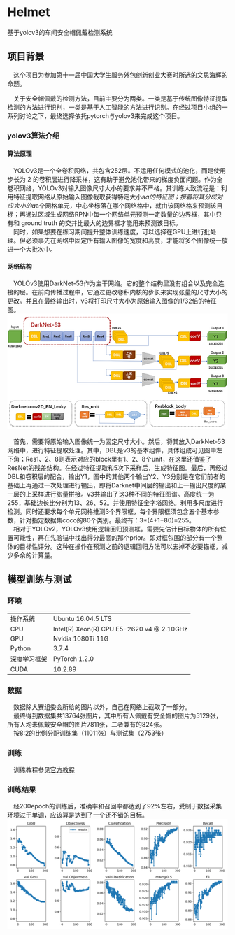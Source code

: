 # Helmet
 基于yolov3的车间安全帽佩戴检测系统

## 项目背景

&ensp;&ensp;这个项目为参加第十一届中国大学生服务外包创新创业大赛时所选的文思海辉的命题。  

&ensp;&ensp;关于安全帽佩戴的检测方法，目前主要分为两类。一类是基于传统图像特征提取检测的方法进行识别，一类是基于人工智能的方法进行识别。在经过项目小组的一系列讨论之下，最终选择依托pytorch与yolov3来完成这个项目。  

### yolov3算法介绍

#### 算法原理

&ensp;&ensp;YOLOv3是一个全卷积网络，共包含252层。不运用任何模式的池化，而是使用步长为 2 的卷积层进行降采样，这有助于避免池化带来的梯度负面问题。作为全卷积网络，YOLOv3对输入图像尺寸大小的要求并不严格。其训练大致流程是：利用特征提取网络从原始输入图像截取获得特定大小a*a的特征图；接着将其分成对应大小的a*a个网格单元，中心坐标落在哪个网络格中，就由该网络格来预测该目标；再通过区域生成网络RPN中每一个网络单元预测一定数量的边界框，其中只有和 ground truth 的交并比最大的边界框才能用来预测该目标。  
&ensp;&ensp;同时，如果想要在练习期间提升整体训练速度，可以选择在GPU上进行批处理。但必须事先在网络中固定所有输入图像的宽度和高度，才能将多个图像统一放进一个大批次中。

#### 网络结构 
&ensp;&ensp;YOLOv3使用DarkNet-53作为主干网络。它的整个结构里没有组合以及完全连接的层。在前向传播过程中，它通过更改卷积内核的步长来实现张量的尺寸大小的更改。并且在最终输出时，v3将打印尺寸大小为原始输入图像的1/32倍的特征图。  
![Yolov3网络结构](https://github.com/Rocky-17/Blog_illustration/blob/master/Helmet/YOLOv3_Structure.png?raw=true)  

&ensp;&ensp;首先，需要将原始输入图像统一为固定尺寸大小。然后，将其放入DarkNet-53网络中，进行特征提取处理。其中，DBL是v3的基本组件，具体组成可见图中左下角；Res1、2、8则表示对应的block里有1、2、8个unit，在这里还借鉴了ResNet的残差结构。在经过特征提取和5次下采样后，生成特征图。最后，再经过DBL和卷积层的配合，输出Y1，图中的其他两个输出Y2、Y3分别是在它们前者的基础上再通过一次处理进行输出，即将Darknet中间层的输出和上一输出尺度的某一层的上采样进行张量拼接。v3共输出了这3种不同的特征图谱。高度统一为255，基础边长比分别为13、26、52。并使用特征金字塔网络。利用多尺度进行检测。同时还要求每个单元网格推测3个界限框，每个界限框须包含五个基本参数，针对指定数据集coco的80个类别。最终有：3*(4+1+80)=255。  
&ensp;&ensp;相对于YOLOv2，YOLOv3使用逻辑回归预测框。需要先估计目标物体的所有位置可能性，再在先验锚中找出得分最高的那个prior。即对框包围的部分有一个整体的目标性评分。这种在操作在预测之前的逻辑回归方法可以去掉不必要锚框，减少多余的计算量。

## 模型训练与测试

### 环境 

|||
|-|-|
|操作系统|Ubuntu 16.04.5 LTS|
|CPU|Intel(R) Xeon(R) CPU E5-2620 v4 @ 2.10GHz|
|GPU|Nvidia 1080Ti 11G|
|Python|3.7.4|
|深度学习框架|PyTorch 1.2.0|
|CUDA|10.2.89|

### 数据

&ensp;&ensp;数据除大赛组委会所给的图片以外，自己在网络上截取了一部分。  
&ensp;&ensp;最终得到数据集共13764张图片，其中所有人佩戴有安全帽的图片为5129张，所有人均未佩戴安全帽的图片7811张，二者兼有的824张。  
&ensp;&ensp;按8:2的比例分配训练集（11011张）与测试集（2753张）

### 训练

&ensp;&ensp;训练教程参见[官方教程](https://github.com/ultralytics/yolov3/wiki/Train-Custom-Data)

### 训练结果

&ensp;&ensp;经200epoch的训练后，准确率和召回率都达到了92%左右，受制于数据采集环境过于单调，应该算是达到了一个还不错的目标。
![results](https://github.com/Rocky-17/Blog_illustration/blob/master/Helmet/results.png?raw=true)